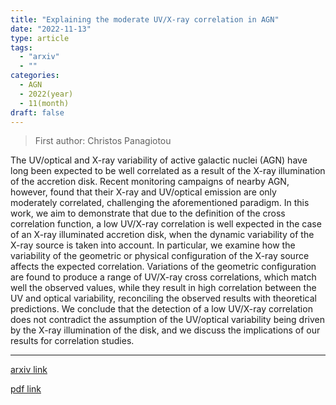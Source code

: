```yaml
---
title: "Explaining the moderate UV/X-ray correlation in AGN"
date: "2022-11-13"
type: article
tags:
  - "arxiv"
  - ""
categories:
  - AGN
  - 2022(year)
  - 11(month)
draft: false
---
```


> First author: Christos Panagiotou

 The UV/optical and X-ray variability of active galactic nuclei (AGN) have
long been expected to be well correlated as a result of the X-ray illumination
of the accretion disk. Recent monitoring campaigns of nearby AGN, however,
found that their X-ray and UV/optical emission are only moderately correlated,
challenging the aforementioned paradigm. In this work, we aim to demonstrate
that due to the definition of the cross correlation function, a low UV/X-ray
correlation is well expected in the case of an X-ray illuminated accretion
disk, when the dynamic variability of the X-ray source is taken into account.
In particular, we examine how the variability of the geometric or physical
configuration of the X-ray source affects the expected correlation. Variations
of the geometric configuration are found to produce a range of UV/X-ray cross
correlations, which match well the observed values, while they result in high
correlation between the UV and optical variability, reconciling the observed
results with theoretical predictions. We conclude that the detection of a low
UV/X-ray correlation does not contradict the assumption of the UV/optical
variability being driven by the X-ray illumination of the disk, and we discuss
the implications of our results for correlation studies.

---
[arxiv link](http://arxiv.org/abs/2211.06963v1)

[pdf link](http://arxiv.org/pdf/2211.06963v1)